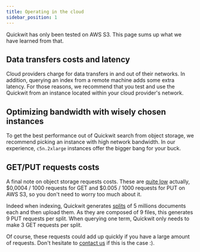 ```yaml
---
title: Operating in the cloud
sidebar_position: 1
---
```


Quickwit has only been tested on AWS S3. This page sums up what we have learned from that.

## Data transfers costs and latency

Cloud providers charge for data transfers in and out of their networks. In addition, querying an index from a remote machine adds some extra latency. For those reasons, we recommend that you test and use the Quickwit from an instance located within your cloud provider's network.

## Optimizing bandwidth with wisely chosen instances

To get the best performance out of Quickwit search from object storage, we recommend picking an instance with high network bandwidth.
In our experience, `c5n.2xlarge` instances offer the bigger bang for your buck.

## GET/PUT requests costs

A final note on object storage requests costs. These are [quite low](https://aws.amazon.com/s3/pricing/) actually, $0,0004 / 1000 requests for GET and $0.005 / 1000 requests for PUT on AWS S3, so you don't need to worry too much about it.

Indeed when indexing, Quickwit generates [splits](../overview/architecture.md#splits) of 5 millions documents each and then
upload them. As they are composed of 9 files, this generates 9 PUT requests per split. When querying one term, Quickwit only needs to make 3 GET requests per split.

Of course, these requests could add up quickly if you have a large amount of requests.
Don't hesitate to [contact us](mailto:hello@quickwit.io) if this is the case :).
